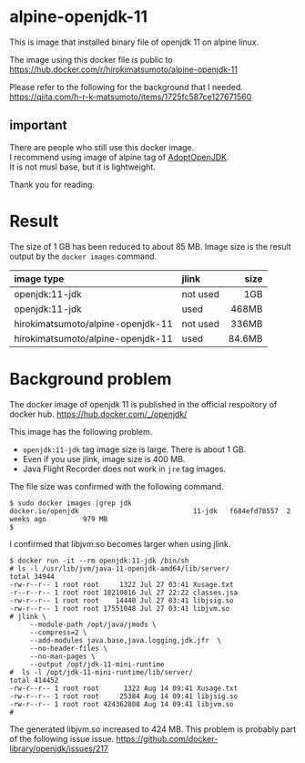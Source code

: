 # alpine-openjdk-11
This is image that installed binary file of openjdk 11 on alpine  linux.

The image using this docker file is public to https://hub.docker.com/r/hirokimatsumoto/alpine-openjdk-11

Please refer to the following for the background that I needed.
https://qiita.com/h-r-k-matsumoto/items/1725fc587ce127671560

## important
There are people who still use this docker image.  
I recommend using image of alpine tag of [AdoptOpenJDK](https://hub.docker.com/r/adoptopenjdk/openjdk11/tags/).  
It is not musl base, but it is lightweight.  

Thank you for reading.

# Result

The size of 1 GB has been reduced to about 85 MB.
Image size is the result output by the `docker images` command.

| image type |jlink|size |
|:-----------|:------------|-----:|
|openjdk:11-jdk|not used| 1GB |
|openjdk:11-jdk|used   | 468MB |
|hirokimatsumoto/alpine-openjdk-11|not used | 336MB |
|hirokimatsumoto/alpine-openjdk-11| used   | 84.6MB |


# Background problem
The docker image of openjdk 11 is published in the official respoitory of docker hub.
https://hub.docker.com/_/openjdk/

This image has the following problem.

- `openjdk:11-jdk` tag image size is large. There is about 1 GB.
- Even if you use jlink, image size is 400 MB.
- Java Flight Recorder does not work in `jre` tag images.

The file size was confirmed with the following command.

```
$ sudo docker images |grep jdk
docker.io/openjdk                            11-jdk   f684efd78557  2 weeks ago         979 MB
$
```

I confirmed that libjvm.so becomes larger when using jlink.

```
$ docker run -it --rm openjdk:11-jdk /bin/sh
# ls -l /usr/lib/jvm/java-11-openjdk-amd64/lib/server/
total 34944
-rw-r--r-- 1 root root     1322 Jul 27 03:41 Xusage.txt
-r--r--r-- 1 root root 18210816 Jul 27 22:22 classes.jsa
-rw-r--r-- 1 root root    14440 Jul 27 03:41 libjsig.so
-rw-r--r-- 1 root root 17551048 Jul 27 03:41 libjvm.so
# jlink \
     --module-path /opt/java/jmods \
     --compress=2 \
     --add-modules java.base,java.logging,jdk.jfr  \
     --no-header-files \
     --no-man-pages \
     --output /opt/jdk-11-mini-runtime
#  ls -l /opt/jdk-11-mini-runtime/lib/server/
total 414452
-rw-r--r-- 1 root root      1322 Aug 14 09:41 Xusage.txt
-rw-r--r-- 1 root root     25384 Aug 14 09:41 libjsig.so
-rw-r--r-- 1 root root 424362808 Aug 14 09:41 libjvm.so
#
```

The generated libjvm.so increased to 424 MB.
This problem is probably part of the following issue issue.
https://github.com/docker-library/openjdk/issues/217

